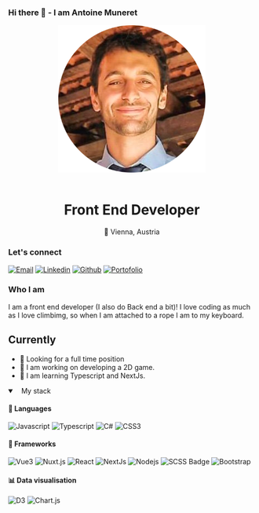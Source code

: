 ### Hi there 👋 - I am Antoine Muneret

<p align="center">
  <a href="https://antoinemuneret.dev/">
    <img src="https://raw.githubusercontent.com/AntoinouM/Portofolio/refs/heads/main/assets/me-modified.png" width="300" alt="My picture" />
  </a>
    <br />
    <br />
  <h1 align="center">Front End Developer</h2>
  <p align="center">📍  Vienna, Austria </p>
</p>

### Let's connect
[![Email](https://img.shields.io/badge/Gmail-D14836?style=for-the-badge&logo=gmail&logoColor=white)](mailto:antoine.muneret2@gmail.com)
[![Linkedin](https://img.shields.io/badge/LinkedIn-0077B5?style=for-the-badge&logo=linkedin&logoColor=white)](https://www.linkedin.com/in/antoine-muneret-5b81b9123/)
[![Github](https://img.shields.io/badge/GitHub-100000?style=for-the-badge&logo=github&logoColor=white)](https://github.com/AntoinouM)
[![Portofolio](https://img.shields.io/badge/website-000000?style=for-the-badge&logo=About.me&logoColor=white)](https://antoinemuneret.dev)

### Who I am
I am a front end developer (I also do Back end a bit)! I love coding as much as I love climbimg, so when I am attached to a rope I am to my keyboard.

## Currently
- 👀 Looking for a full time position
- 🔭 I am working on developing a 2D game.
- 🌱 I am learning Typescript and NextJs.

<details open>
  <summary style="text-size:1.5rem;">&nbsp;&nbsp;&nbsp;My stack</summary>
  
#### 💬 Languages
![Javascript](https://img.shields.io/badge/JavaScript-323330?style=for-the-badge&logo=javascript&logoColor=F7DF1E)
![Typescript](https://img.shields.io/badge/TypeScript-007ACC?style=for-the-badge&logo=typescript&logoColor=white)
![C#](https://img.shields.io/badge/C%23-239120?style=for-the-badge&logo=csharp&logoColor=white)
![CSS3](https://img.shields.io/badge/CSS3-1572B6?style=for-the-badge&logo=css3&logoColor=white)


#### 🚀 Frameworks
![Vue3](https://img.shields.io/badge/-Vue3-4FC08D?style=for-the-badge&labelColor=black&logo=vuedotjs&logoColor=#4FC08D&color)
![Nuxt.js](https://img.shields.io/badge/nuxt.js-000000?style=for-the-badge&logo=nuxtdotjs&logoColor=white)
![React](https://img.shields.io/badge/React-20232A?style=for-the-badge&logo=react&logoColor=61DAFB)
![NextJs](https://img.shields.io/badge/next%20js-000000?style=for-the-badge&logo=nextdotjs&logoColor=white)
![Nodejs](https://img.shields.io/badge/Nodejs-3C873A?style=for-the-badge&labelColor=black&logo=node.js&logoColor=3C873A)
![SCSS Badge](https://img.shields.io/badge/Scss-CC6699?style=for-the-badge&logo=sass&logoColor=white)
![Bootstrap](https://img.shields.io/badge/Bootstrap-563D7C?style=for-the-badge&logo=bootstrap&logoColor=white)

#### 📊 Data visualisation
![D3](https://img.shields.io/badge/d3%20js-F9A03C?style=for-the-badge&logo=d3.js&logoColor=white)
![Chart.js](https://img.shields.io/badge/Chart%20js-FF6384?style=for-the-badge&logo=chartdotjs&logoColor=white)


</details>

<br/>


<!--
**AntoinouM/AntoinouM** is a ✨ _special_ ✨ repository because its `README.md` (this file) appears on your GitHub profile.

Here are some ideas to get you started:

- 🔭 I’m currently working on ...
- 🌱 I’m currently learning ...
- 👯 I’m looking to collaborate on ...
- 🤔 I’m looking for help with ...
- 💬 Ask me about ...
- 📫 How to reach me: ...
- 😄 Pronouns: ...
- ⚡ Fun fact: ...
-->
